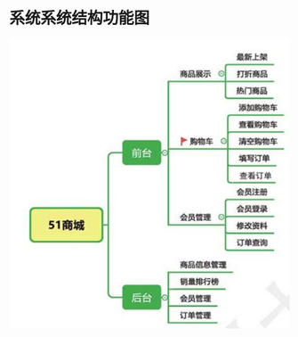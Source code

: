 # 系统系统结构功能图
![系统结构功能图](https://github.com/KikyoWu/Easygui/blob/master/image/%E7%B3%BB%E7%BB%9F%E7%BB%93%E6%9E%84%E5%8A%9F%E8%83%BD%E5%9B%BE.png)
